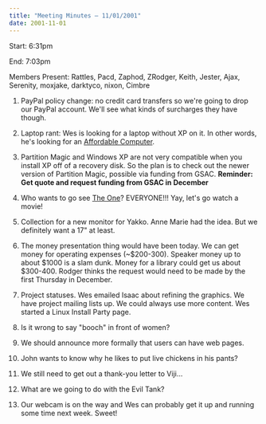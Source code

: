 ```yaml
---
title: "Meeting Minutes – 11/01/2001"
date: 2001-11-01
---
```

Start: 6:31pm </p><p>
End: 7:03pm </p><p>
Members Present: Rattles, Pacd, Zaphod, ZRodger, Keith, Jester, Ajax, Serenity, moxjake, darktyco, nixon, Cimbre </p><p>
1. PayPal policy change: no credit card transfers so we're going to drop our PayPal account.  We'll see what kinds of surcharges they have though. </p><p>
2. Laptop rant: Wes is looking for a laptop without XP on it.  In other words, he's looking for an <a href="http://www.affordablecomputers.com">Affordable Computer</a>. </p><p>
3. Partition Magic and Windows XP are not very compatible when you install XP off of a recovery disk. So the plan is to check out the newer version of Partition Magic, possible via funding from GSAC. <b>Reminder: Get quote and request funding from GSAC in December</b> </p><p>
4. Who wants to go see <u>The One</u>?  EVERYONE!!! Yay, let's go watch a movie! </p><p>
5. Collection for a new monitor for Yakko.  Anne Marie had the idea.  But we definitely want a 17" at least. </p><p>
6. The money presentation thing would have been today.  We can get money for operating expenses  (~$200-300).  Speaker money up to about $1000 is a slam dunk.  Money for a library could get us about $300-400.  Rodger thinks the request would need to be made by the first Thursday in December. </p><p>
7. Project statuses.  Wes emailed Isaac about refining the graphics.  We have project mailing lists up.  We could always use more content.  Wes started a Linux Install Party page. </p><p>
8. Is it wrong to say "booch" in front of women? </p><p>
9. We should announce more formally that users can have web pages. </p><p>
10. John wants to know why he likes to put live chickens in his pants? </p><p>
11. We still need to get out a thank-you letter to Viji... </p><p>
12. What are we going to do with the Evil Tank? </p><p>
13. Our webcam is on the way and Wes can probably get it up and running some time next week.  Sweet! </p>
